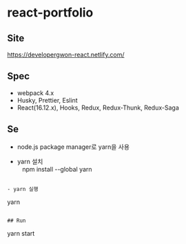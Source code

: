 # react-portfolio

## Site
https://developergwon-react.netlify.com/

## Spec
- webpack 4.x
- Husky, Prettier, Eslint
- React(16.12.x), Hooks, Redux, Redux-Thunk, Redux-Saga

## Se
- node.js package manager로 yarn을 사용	


- yarn 설치	
```	```
npm install --global yarn
```	

- yarn 실행	

```	
yarn	
```

## Run

```
yarn start
```
